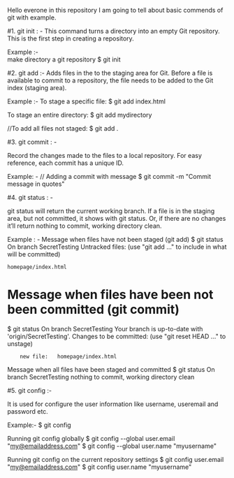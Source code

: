 

Hello everone in this repository I am going to tell about basic commends of git with example.


#1.   git init  : -
This command turns a directory into an empty Git repository. This is the first step in creating a repository. 

Example :-   
make directory a git repository
$ git init


#2.  git add  :-
Adds files in the to the staging area for Git. Before a file is available to commit to a repository, the file needs to be added to the Git index (staging area).

Example :- 
To stage a specific file:
$ git add index.html

To stage an entire directory:
$ git add mydirectory 

//To add all files not staged:
          $ git add .


#3.  git commit  : -

Record the changes made to the files to a local repository. For easy reference, each commit has a unique ID. 

Example: -
// Adding a commit with message
$ git commit -m "Commit message in quotes"

#4.  git status  : -

git status will return the current working branch. If a file is in the staging area, but not committed, it shows with git status. Or, if there are no changes it’ll return nothing to commit, working directory clean.

Example : -
 Message when files have not been staged (git add)
$ git status
On branch SecretTesting
Untracked files:
  (use "git add <file>..." to include in what will be committed)

  	homepage/index.html

# Message when files have been not been committed (git commit)
$ git status
On branch SecretTesting
Your branch is up-to-date with 'origin/SecretTesting'.
Changes to be committed:
  (use "git reset HEAD <file>..." to unstage)

        new file:   homepage/index.html

Message when all files have been staged and committed 
$ git status
On branch SecretTesting
nothing to commit, working directory clean


#5.   git config  :-

It is used for configure the user information like username, useremail and password  etc.

Example:-
$ git config <setting> <command>

Running git config globally
$ git config --global user.email "my@emailaddress.com"
$ git config --global user.name "myusername"

Running git config on the current repository settings
$ git config user.email "my@emailaddress.com"
$ git config user.name "myusername"

